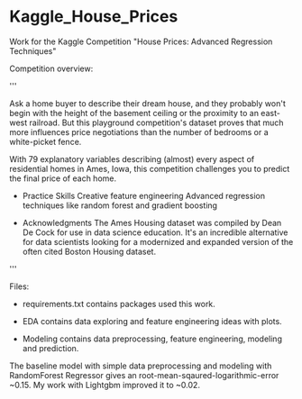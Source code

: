 # Kaggle_House_Prices

Work for the Kaggle Competition "House Prices: Advanced Regression Techniques"

Competition overview:

'''

Ask a home buyer to describe their dream house, and they probably won't begin with the height of the basement ceiling or the proximity to an east-west railroad. But this playground competition's dataset proves that much more influences price negotiations than the number of bedrooms or a white-picket fence.

With 79 explanatory variables describing (almost) every aspect of residential homes in Ames, Iowa, this competition challenges you to predict the final price of each home.

- Practice Skills
Creative feature engineering 
Advanced regression techniques like random forest and gradient boosting

- Acknowledgments
The Ames Housing dataset was compiled by Dean De Cock for use in data science education. It's an incredible alternative for data scientists looking for a modernized and expanded version of the often cited Boston Housing dataset. 

'''

Files:


- requirements.txt contains packages used this work.

- EDA contains data exploring and feature engineering ideas with plots.

- Modeling contains data preprocessing, feature engineering, modeling and prediction.

The baseline model with simple data preprocessing and modeling with RandomForest Regressor gives an root-mean-sqaured-logarithmic-error ~0.15. My work with Lightgbm improved it to ~0.02.
